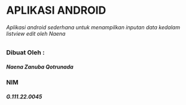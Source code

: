 # APLIKASI ANDROID
###### Aplikasi android sederhana untuk menampilkan inputan data kedalam listview edit oleh Naena

### Dibuat Oleh :
##### Naena Zanuba Qotrunada
### NIM
##### G.111.22.0045
